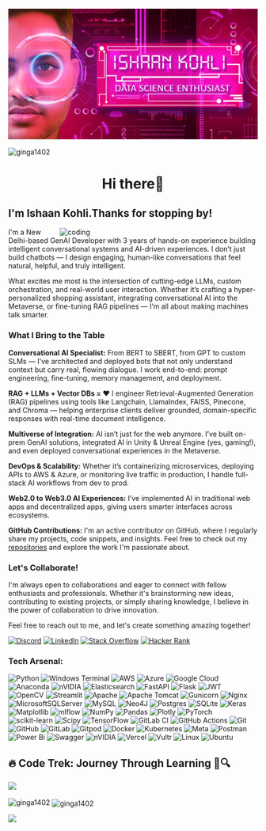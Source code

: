 ![logo](https://github.com/Ginga1402/Ginga1402/blob/main/Ishaan_Profile.jpg)

<p align="left"> <img src="https://komarev.com/ghpvc/?username=ginga1402&label=Profile%20views&color=0e75b6&style=flat" alt="ginga1402" /> </p>
<h1 align="center">Hi there👋</h1>

##  I'm Ishaan Kohli.Thanks for stopping by! 



<img align="right" alt="coding" width="400" src="https://github.com/Ginga1402/Ginga1402/assets/130181481/2ba7ac77-c34b-49b3-bd8c-4b91a46acb52" >





I'm a New Delhi-based GenAI Developer with 3 years of hands-on experience building intelligent conversational systems and AI-driven experiences. I don’t just build chatbots — I design engaging, human-like conversations that feel natural, helpful, and truly intelligent.

What excites me most is the intersection of cutting-edge LLMs, custom orchestration, and real-world user interaction. Whether it’s crafting a hyper-personalized shopping assistant, integrating conversational AI into the Metaverse, or fine-tuning RAG pipelines — I’m all about making machines talk smarter.

### What I Bring to the Table


**Conversational AI Specialist:** From BERT to SBERT, from GPT to custom SLMs — I've architected and deployed bots that not only understand context but carry real, flowing dialogue. I work end-to-end: prompt engineering, fine-tuning, memory management, and deployment.

**RAG + LLMs + Vector DBs = ❤️** I engineer Retrieval-Augmented Generation (RAG) pipelines using tools like Langchain, LlamaIndex, FAISS, Pinecone, and Chroma — helping enterprise clients deliver grounded, domain-specific responses with real-time document intelligence.

**Multiverse of Integration:** AI isn’t just for the web anymore. I’ve built on-prem GenAI solutions, integrated AI in Unity & Unreal Engine (yes, gaming!), and even deployed conversational experiences in the Metaverse.

**DevOps & Scalability:** Whether it’s containerizing microservices, deploying APIs to AWS & Azure, or monitoring live traffic in production, I handle full-stack AI workflows from dev to prod.

**Web2.0 to Web3.0 AI Experiences:** I’ve implemented AI in traditional web apps and decentralized apps, giving users smarter interfaces across ecosystems.

**GitHub Contributions:**  I'm an active contributor on GitHub, where I regularly share my projects, code snippets, and insights. Feel free to check out my [repositories](https://github.com/Ginga1402?tab=repositories) and explore the work I'm passionate about.


### Let's Collaborate!

I'm always open to collaborations and eager to connect with fellow enthusiasts and professionals. Whether it's brainstorming new ideas, contributing to existing projects, or simply sharing knowledge, I believe in the power of collaboration to drive innovation.

Feel free to reach out to me, and let's create something amazing together!

[![Discord](https://img.shields.io/badge/Discord-%237289DA.svg?logo=discord&logoColor=white)]([https://discord.gg/ishaan](https://discord.gg/2mpMM4ZQ)) [![LinkedIn](https://img.shields.io/badge/LinkedIn-%230077B5.svg?logo=linkedin&logoColor=white)]([https://linkedin.com/in/ishaan](https://www.linkedin.com/in/kohli-ishaan/)) [![Stack Overflow](https://img.shields.io/badge/-Stackoverflow-FE7A16?logo=stack-overflow&logoColor=white)](https://stackoverflow.com/users/ishaan) [![Hacker Rank](https://img.shields.io/badge/-Hackerrank-2EC866?logo=HackerRank&logoColor=white)]([https://linkedin.com/in/ishaan](https://hackerrank.com/ishaankohli14?hr_r=1))







### Tech Arsenal: 



![Python](https://img.shields.io/badge/python-3670A0?style=for-the-badge&logo=python&logoColor=ffdd54) ![Windows Terminal](https://img.shields.io/badge/Windows%20Terminal-%234D4D4D.svg?style=for-the-badge&logo=windows-terminal&logoColor=white) ![AWS](https://img.shields.io/badge/AWS-%23FF9900.svg?style=for-the-badge&logo=amazon-aws&logoColor=white) ![Azure](https://img.shields.io/badge/azure-%230072C6.svg?style=for-the-badge&logo=microsoftazure&logoColor=white) ![Google Cloud](https://img.shields.io/badge/GoogleCloud-%234285F4.svg?style=for-the-badge&logo=google-cloud&logoColor=white) ![Anaconda](https://img.shields.io/badge/Anaconda-%2344A833.svg?style=for-the-badge&logo=anaconda&logoColor=white) ![nVIDIA](https://img.shields.io/badge/cuda-000000.svg?style=for-the-badge&logo=nVIDIA&logoColor=green) ![Elasticsearch](https://img.shields.io/badge/elasticsearch-%230377CC.svg?style=for-the-badge&logo=elasticsearch&logoColor=white) ![FastAPI](https://img.shields.io/badge/FastAPI-005571?style=for-the-badge&logo=fastapi) ![Flask](https://img.shields.io/badge/flask-%23000.svg?style=for-the-badge&logo=flask&logoColor=white) ![JWT](https://img.shields.io/badge/JWT-black?style=for-the-badge&logo=JSON%20web%20tokens) ![OpenCV](https://img.shields.io/badge/opencv-%23white.svg?style=for-the-badge&logo=opencv&logoColor=white) ![Streamlit](https://img.shields.io/badge/Streamlit-%23FE4B4B.svg?style=for-the-badge&logo=streamlit&logoColor=white) ![Apache](https://img.shields.io/badge/apache-%23D42029.svg?style=for-the-badge&logo=apache&logoColor=white) ![Apache Tomcat](https://img.shields.io/badge/apache%20tomcat-%23F8DC75.svg?style=for-the-badge&logo=apache-tomcat&logoColor=black) ![Gunicorn](https://img.shields.io/badge/gunicorn-%298729.svg?style=for-the-badge&logo=gunicorn&logoColor=white) ![Nginx](https://img.shields.io/badge/nginx-%23009639.svg?style=for-the-badge&logo=nginx&logoColor=white) ![MicrosoftSQLServer](https://img.shields.io/badge/Microsoft%20SQL%20Server-CC2927?style=for-the-badge&logo=microsoft%20sql%20server&logoColor=white) ![MySQL](https://img.shields.io/badge/mysql-4479A1.svg?style=for-the-badge&logo=mysql&logoColor=white) ![Neo4J](https://img.shields.io/badge/Neo4j-008CC1?style=for-the-badge&logo=neo4j&logoColor=white) ![Postgres](https://img.shields.io/badge/postgres-%23316192.svg?style=for-the-badge&logo=postgresql&logoColor=white) ![SQLite](https://img.shields.io/badge/sqlite-%2307405e.svg?style=for-the-badge&logo=sqlite&logoColor=white) ![Keras](https://img.shields.io/badge/Keras-%23D00000.svg?style=for-the-badge&logo=Keras&logoColor=white) ![Matplotlib](https://img.shields.io/badge/Matplotlib-%23ffffff.svg?style=for-the-badge&logo=Matplotlib&logoColor=black) ![mlflow](https://img.shields.io/badge/mlflow-%23d9ead3.svg?style=for-the-badge&logo=numpy&logoColor=blue) ![NumPy](https://img.shields.io/badge/numpy-%23013243.svg?style=for-the-badge&logo=numpy&logoColor=white) ![Pandas](https://img.shields.io/badge/pandas-%23150458.svg?style=for-the-badge&logo=pandas&logoColor=white) ![Plotly](https://img.shields.io/badge/Plotly-%233F4F75.svg?style=for-the-badge&logo=plotly&logoColor=white) ![PyTorch](https://img.shields.io/badge/PyTorch-%23EE4C2C.svg?style=for-the-badge&logo=PyTorch&logoColor=white) ![scikit-learn](https://img.shields.io/badge/scikit--learn-%23F7931E.svg?style=for-the-badge&logo=scikit-learn&logoColor=white) ![Scipy](https://img.shields.io/badge/SciPy-%230C55A5.svg?style=for-the-badge&logo=scipy&logoColor=%white) ![TensorFlow](https://img.shields.io/badge/TensorFlow-%23FF6F00.svg?style=for-the-badge&logo=TensorFlow&logoColor=white) ![GitLab CI](https://img.shields.io/badge/gitlab%20CI-%23181717.svg?style=for-the-badge&logo=gitlab&logoColor=white) ![GitHub Actions](https://img.shields.io/badge/github%20actions-%232671E5.svg?style=for-the-badge&logo=githubactions&logoColor=white) ![Git](https://img.shields.io/badge/git-%23F05033.svg?style=for-the-badge&logo=git&logoColor=white) ![GitHub](https://img.shields.io/badge/github-%23121011.svg?style=for-the-badge&logo=github&logoColor=white) ![GitLab](https://img.shields.io/badge/gitlab-%23181717.svg?style=for-the-badge&logo=gitlab&logoColor=white) ![Gitpod](https://img.shields.io/badge/gitpod-f06611.svg?style=for-the-badge&logo=gitpod&logoColor=white) ![Docker](https://img.shields.io/badge/docker-%230db7ed.svg?style=for-the-badge&logo=docker&logoColor=white)  ![Kubernetes](https://img.shields.io/badge/kubernetes-%23326ce5.svg?style=for-the-badge&logo=kubernetes&logoColor=white) ![Meta](https://img.shields.io/badge/Meta-%230467DF.svg?style=for-the-badge&logo=Meta&logoColor=white) ![Postman](https://img.shields.io/badge/Postman-FF6C37?style=for-the-badge&logo=postman&logoColor=white) ![Power Bi](https://img.shields.io/badge/power_bi-F2C811?style=for-the-badge&logo=powerbi&logoColor=black) ![Swagger](https://img.shields.io/badge/-Swagger-%23Clojure?style=for-the-badge&logo=swagger&logoColor=white) ![nVIDIA](https://img.shields.io/badge/nVIDIA-%2376B900.svg?style=for-the-badge&logo=nVIDIA&logoColor=white) ![Vercel](https://img.shields.io/badge/vercel-%23000000.svg?style=for-the-badge&logo=vercel&logoColor=white) ![Vultr](https://img.shields.io/badge/Vultr-007BFC.svg?style=for-the-badge&logo=vultr) ![Linux](https://img.shields.io/badge/Linux-FCC624?style=for-the-badge&logo=linux&logoColor=black) ![Ubuntu](https://img.shields.io/badge/Ubuntu-E95420?style=for-the-badge&logo=Ubuntu&logoColor=white)





## 🔥 Code Trek: Journey Through Learning 🌟🔍



![](https://github-profile-trophy.vercel.app/?username=Ginga1402&theme=radical&no-frame=false&no-bg=true&margin-w=4)



<p><img align="left" src="https://github-readme-stats.vercel.app/api/top-langs/?username=Ginga1402&theme=github_dark&hide_border=false&include_all_commits=true&count_private=true&layout=compact" alt="ginga1402" /></p>

<p>&nbsp;<img align="center" src="https://github-readme-stats.vercel.app/api?username=Ginga1402&theme=github_dark&hide_border=false&include_all_commits=true&count_private=true" alt="ginga1402" /></p>

![](https://nirzak-streak-stats.vercel.app/?user=Ginga1402&theme=github_dark&hide_border=false)<br/>




